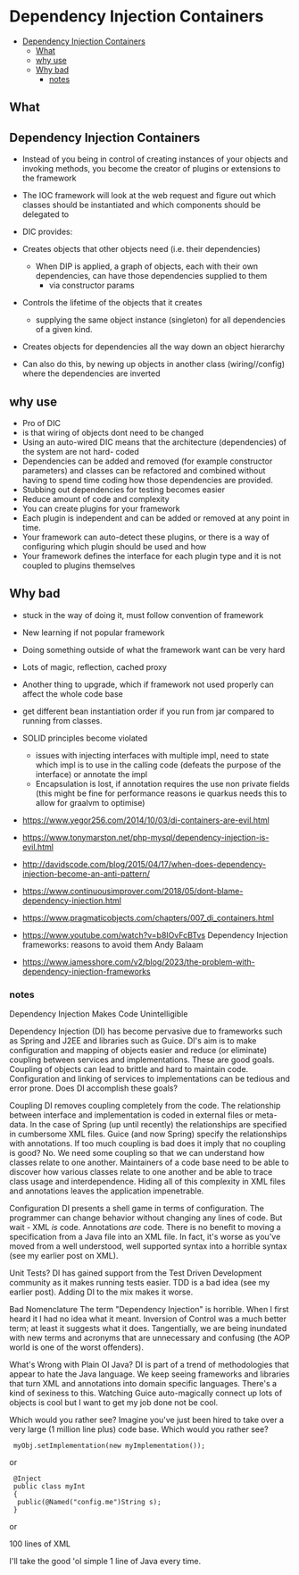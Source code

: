 # Dependency Injection Containers

<!-- TOC depthFrom:1 depthTo:6 withLinks:1 updateOnSave:1 orderedList:0 -->

- [Dependency Injection Containers](#dependency-injection-containers)
	- [What](#what)
	- [why use](#why-use)
	- [Why bad](#why-bad)
		- [notes](#notes)

<!-- /TOC -->

## What

## Dependency Injection Containers

- Instead of you being in control of creating instances of your objects and invoking methods, you become the creator of plugins or extensions to the framework
 - The IOC framework will look at the web request and figure out which classes should be instantiated and which components should be delegated to

- DIC provides:
 - Creates objects that other objects need (i.e. their dependencies)
	 - When DIP is applied, a graph of objects, each with their own dependencies, can have those dependencies supplied to them
		 - via constructor params
 - Controls the lifetime of the objects that it creates
	 - supplying the same object instance (singleton) for all dependencies of a given kind.
 - Creates objects for dependencies all the way down an object hierarchy



- Can also do this, by newing up objects in another class (wiring//config) where the dependencies are inverted
## why use
- Pro of DIC
 - is that wiring of objects dont need to be changed
 - Using an auto-wired DIC means that the architecture (dependencies) of the system are not hard- coded
 - Dependencies can be added and removed (for example constructor parameters) and classes can be refactored and combined without having to spend time coding how those dependencies are provided.
 - Stubbing out dependencies for testing becomes easier
 - Reduce amount of code and complexity
 - You can create plugins for your framework
 - Each plugin is independent and can be added or removed at any point in time.
 - Your framework can auto-detect these plugins, or there is a way of configuring which plugin should be used and how
 - Your framework defines the interface for each plugin type and it is not coupled to plugins themselves

## Why bad


- stuck in the way of doing it, must follow convention of framework
- New learning if not popular framework
- Doing something outside of what the framework want can be very hard
- Lots of magic, reflection, cached proxy
- Another thing to upgrade, which if framework not used properly can affect the whole code base
-  get different bean instantiation order if you run from jar compared to running from classes.
- SOLID principles become violated
	- issues with injecting interfaces with multiple impl, need to state which impl is to use in the calling code (defeats the purpose of the interface) or annotate the impl
	- Encapsulation is lost, if annotation requires the use non private fields (this might be fine for performance reasons ie quarkus needs this to allow for graalvm to optimise)

- https://www.yegor256.com/2014/10/03/di-containers-are-evil.html
- https://www.tonymarston.net/php-mysql/dependency-injection-is-evil.html
- http://davidscode.com/blog/2015/04/17/when-does-dependency-injection-become-an-anti-pattern/
- https://www.continuousimprover.com/2018/05/dont-blame-dependency-injection.html
- https://www.pragmaticobjects.com/chapters/007_di_containers.html
- https://www.youtube.com/watch?v=b8IOvFcBTvs Dependency Injection frameworks: reasons to avoid them Andy Balaam
- https://www.jamesshore.com/v2/blog/2023/the-problem-with-dependency-injection-frameworks


### notes

Dependency Injection Makes Code Unintelligible

Dependency Injection (DI) has become pervasive due to frameworks such as Spring and J2EE and libraries such as Guice. DI's aim is to make configuration and mapping of objects easier and reduce (or eliminate) coupling between services and implementations. These are good goals. Coupling of objects can lead to brittle and hard to maintain code. Configuration and linking of services to implementations can be tedious and error prone. Does DI accomplish these goals?

Coupling
DI removes coupling completely from the code. The relationship between interface and implementation is coded in external files or meta-data. In the case of Spring (up until recently) the relationships are specified in cumbersome XML files. Guice (and now Spring) specify the relationships with annotations. If too much coupling is bad does it imply that no coupling is good? No. We need some coupling so that we can understand how classes relate to one another. Maintainers of a code base need to be able to discover how various classes relate to one another and be able to trace class usage and interdependence. Hiding all of this complexity in XML files and annotations leaves the application impenetrable.

Configuration
DI presents a shell game in terms of configuration. The programmer can change behavior without changing any lines of code. But wait - XML _is_ code. Annotations _are_ code. There is no benefit to moving a specification from a Java file into an XML file. In fact, it's worse as you've moved from a well understood, well supported syntax into a horrible syntax (see my earlier post on XML).

Unit Tests?
DI has gained support from the Test Driven Development community as it makes running tests easier. TDD is a bad idea (see my earlier post). Adding DI to the mix makes it worse.

Bad Nomenclature
The term "Dependency Injection" is horrible. When I first heard it I had no idea what it meant. Inversion of Control was a much better term; at least it suggests what it does. Tangentially, we are being inundated with new terms and acronyms that are unnecessary and confusing (the AOP world is one of the worst offenders).

What's Wrong with Plain Ol Java?
DI is part of a trend of methodologies that appear to hate the Java language. We keep seeing frameworks and libraries that turn XML and annotations into domain specific languages. There's a kind of sexiness to this. Watching Guice auto-magically connect up lots of objects is cool but I want to get my job done not be cool.

Which would you rather see?
Imagine you've just been hired to take over a very large (1 million line plus) code base. Which would you rather see?

```
 myObj.setImplementation(new myImplementation());
```

or

```
 @Inject
 public class myInt
 {
  public(@Named("config.me")String s);
 }
```
or

 100 lines of XML


I'll take the good 'ol simple 1 line of Java every time.
